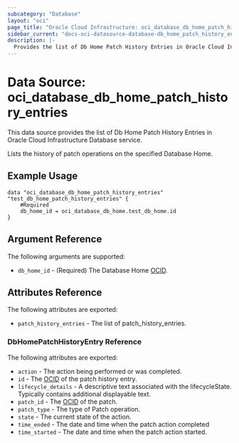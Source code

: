 ```yaml
---
subcategory: "Database"
layout: "oci"
page_title: "Oracle Cloud Infrastructure: oci_database_db_home_patch_history_entries"
sidebar_current: "docs-oci-datasource-database-db_home_patch_history_entries"
description: |-
  Provides the list of Db Home Patch History Entries in Oracle Cloud Infrastructure Database service
---
```


# Data Source: oci_database_db_home_patch_history_entries
This data source provides the list of Db Home Patch History Entries in Oracle Cloud Infrastructure Database service.

Lists the history of patch operations on the specified Database Home.


## Example Usage

```hcl
data "oci_database_db_home_patch_history_entries" "test_db_home_patch_history_entries" {
	#Required
	db_home_id = oci_database_db_home.test_db_home.id
}
```

## Argument Reference

The following arguments are supported:

* `db_home_id` - (Required) The Database Home [OCID](https://docs.cloud.oracle.com/iaas/Content/General/Concepts/identifiers.htm).


## Attributes Reference

The following attributes are exported:

* `patch_history_entries` - The list of patch_history_entries.

### DbHomePatchHistoryEntry Reference

The following attributes are exported:

* `action` - The action being performed or was completed.
* `id` - The [OCID](https://docs.cloud.oracle.com/iaas/Content/General/Concepts/identifiers.htm) of the patch history entry.
* `lifecycle_details` - A descriptive text associated with the lifecycleState. Typically contains additional displayable text. 
* `patch_id` - The [OCID](https://docs.cloud.oracle.com/iaas/Content/General/Concepts/identifiers.htm) of the patch.
* `patch_type` - The type of Patch operation.
* `state` - The current state of the action.
* `time_ended` - The date and time when the patch action completed
* `time_started` - The date and time when the patch action started.

